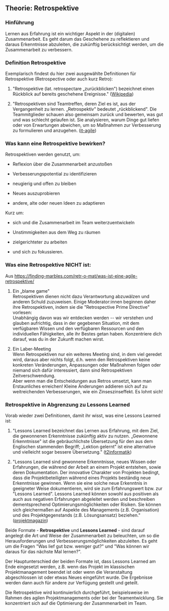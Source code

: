 ## Theorie: Retrospektive

### Hinführung

Lernen aus Erfahrung ist ein wichtiger Aspekt in der (digitalen)
Zusammenarbeit. Es geht darum das Geschehene zu reflektieren und daraus
Erkenntnisse abzuleiten, die zukünftig berücksichtigt werden, um die
Zusammenarbeit zu verbessern.

### Definition Retrospektive

Exemplarisch findest du hier zwei ausgewählte Definitionen für
Retrospektive (Retrospective oder auch kurz Retro):

1.  "Retrospektive (lat. retrospectare „zurückblicken") bezeichnet
    einen Rückblick auf bereits geschehene Ereignisse."
    ([Wikipedia](https://de.wikipedia.org/wiki/Retrospektive))

2.  "Retrospektiven sind Teamtreffen, deren Ziel es ist, aus der
    Vergangenheit zu lernen. „Retrospektiv" bedeutet „rückblickend". Die
    Teammitglieder schauen also gemeinsam zurück und bewerten, was gut
    und was schlecht gelaufen ist. Sie analysieren, warum Dinge gut
    liefen oder von Erwartungen abwichen, um so Maßnahmen zur
    Verbesserung zu formulieren und anzugehen.
    ([it-agile](https://www.it-agile.de/agiles-wissen/agile-teams/was-sind-retrospektiven/))

### Was kann eine Retrospektive bewirken?

Retrospektiven werden genutzt, um:

- Reflexion über die Zusammenarbeit anzustoßen

- Verbesserungspotential zu identifizieren

- neugierig und offen zu bleiben

- Neues auszuprobieren

- andere, alte oder neuen Ideen zu adaptieren

Kurz um:

- sich und die Zusammenarbeit im Team weiterzuentwickeln

- Unstimmigkeiten aus dem Weg zu räumen

- zielgerichteter zu arbeiten

- und sich zu fokussieren.

### Was eine Retrospektive NICHT ist:

Aus <https://finding-marbles.com/retr-o-mat/was-ist-eine-agile-retrospektive/>

1.  Ein „blame game"  
    Retrospektiven dienen nicht dazu Verantwortung abzuwälzen und
    anderen Schuld zuzuweisen. Einige Moderator:innen beginnen daher
    ihre Retrospektiven, indem sie die "Retrospective Prime Directive"
    vorlesen:  
    Unabhängig davon was wir entdecken werden -- wir verstehen und
    glauben aufrichtig, dass in der gegebenen Situation, mit dem
    verfügbaren Wissen und den verfügbaren Ressourcen und den
    individuellen Fähigkeiten, alle ihr Bestes getan haben. Konzentriere
    dich darauf, was du in der Zukunft machen wirst.

2.  Ein Laber-Meeting  
    Wenn Retrospektiven nur ein weiteres Meeting sind, in dem viel
    geredet wird, daraus aber nichts folgt, d.h. wenn den Retrospektiven
    keine konkreten Veränderungen, Anpassungen oder Maßnahmen folgen
    oder niemand sich dafür interessiert, dann sind Retrospektiven
    Zeitverschwendung.  
    Aber wenn man die Entscheidungen aus Retros umsetzt, kann man
    Erstaunliches erreichen! Kleine Änderungen addieren sich auf zu
    weitreichenden Verbesserungen, wie ein Zinseszinseffekt. Es lohnt
    sich!

### Retrospektive in Abgrenzung zu Lessons Learned

Vorab wieder zwei Definitionen, damit ihr wisst, was eine Lessons
Learned ist:

1.  "Lessons Learned bezeichnet das Lernen aus Erfahrung, mit dem Ziel,
    die gewonnenen Erkenntnisse zukünftig aktiv zu nutzen. „Gewonnene
    Erkenntnisse" ist die gebräuchlichste Übersetzung für den aus dem
    Englischen stammenden Begriff; „Lektion gelernt" ist eine
    alternative und vielleicht sogar bessere Übersetzung."
    ([t2informatik](https://t2informatik.de/wissen-kompakt/lessons-learned/#:~:text=aus%20ihnen%20lernt.-,Lessons%20Learned%20bezeichnet%20das%20Lernen%20aus%20Erfahrung%2C%20mit%20dem%20Ziel,und%20vielleicht%20sogar%20bessere%20%C3%9Cbersetzung.))

2.  "Lessons Learned sind gewonnene Erkenntnisse, neues Wissen oder
    Erfahrungen, die während der Arbeit an einem Projekt entstehen,
    sowie deren Dokumentation. Der innovative Charakter von Projekten
    bedingt, dass die Projektbeteiligten während eines Projekts
    beständig neue Erkenntnisse gewinnen. Wenn sie eine solche neue
    Erkenntnis in geeigneter Weise dokumentieren, wird sie zum
    Erfahrungswert bzw. zur "Lessons Learned". Lessons Learned können
    sowohl aus positiven als auch aus negativen Erfahrungen abgeleitet
    werden und beschreiben dementsprechend Optimierungsmöglichkeiten
    oder Risiken. Sie können sich gleichermaßen auf Aspekte des
    Managements (z.B. Organisation) und des Projektgegenstands (z.B.
    Lösungsansatz) beziehen."
    ([projektmagazin](https://www.projektmagazin.de/glossarterm/lessons-learned))

Beide Formate - **Retrospektive** und **Lessons Learned** - sind darauf
angelegt die Art und Weise der Zusammenarbeit zu beleuchten, um so die
Herausforderungen und Verbesserungsmöglichkeiten abzuleiten. Es geht um
die Fragen "Was lief gut bzw. weniger gut?" und "Was können wir
daraus für das nächste Mal lernen?".

Der Hauptunterschied der beiden Formate ist, dass Lessons Learned am
Ende eingesetzt werden, z.B. wenn das Projekt im klassischen
Projektmanagement beendet ist oder wenn die Veranstaltung abgeschlossen
ist oder etwas Neues eingeführt wurde. Die Ergebnisse werden dann auch
für andere zur Verfügung gestellt und geteilt.

Die Retrospektive wird kontinuierlich durchgeführt, beispielsweise im
Rahmen des agilen Projektmanagements oder bei der Teamentwicklung. Sie
konzentriert sich auf die Optimierung der Zusammenarbeit im Team.
